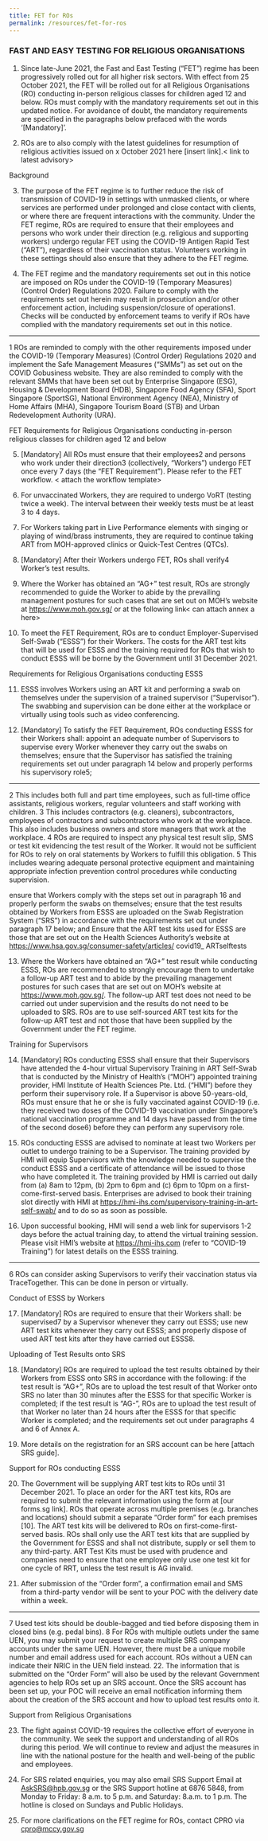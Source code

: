 ```yaml
---
title: FET for ROs
permalink: /resources/fet-for-ros
---
```


### FAST AND EASY TESTING FOR RELIGIOUS ORGANISATIONS

1.  Since late-June 2021, the Fast and East Testing (“FET”) regime has been progressively rolled out for all higher risk sectors. With effect from 25 October 2021, the FET will be rolled out for all Religious Organisations (RO) conducting in-person religious classes for children aged 12 and below. ROs must comply with the mandatory requirements set out in this updated notice. For avoidance of doubt, the mandatory requirements are specified in the paragraphs below prefaced with the words ‘[Mandatory]’.
 
2. ROs are to also comply with the latest guidelines for resumption of religious activities issued on x October 2021 here [insert link].< link to latest advisory>
 
Background
 
3.   The purpose of the FET regime is to further reduce the risk of transmission of COVID-19 in settings with unmasked clients, or where services are performed under prolonged and close contact with clients, or where there are frequent interactions with the community. Under the FET regime, ROs are required to ensure that their employees and persons who work under their direction (e.g. religious and supporting workers) undergo regular FET using the COVID-19 Antigen Rapid Test (“ART”), regardless of their vaccination status. Volunteers working in these settings should also ensure that they adhere to the FET regime.
 
4.   The FET regime and the mandatory requirements set out in this notice are imposed on ROs under the COVID-19 (Temporary Measures) (Control Order) Regulations 2020. Failure to comply with the requirements set out herein may result in prosecution and/or other enforcement action, including suspension/closure of operations1. Checks will be conducted by enforcement teams to verify if ROs have complied with the mandatory requirements set out in this notice.
 
 
 
___________


1 ROs are reminded to comply with the other requirements imposed under the COVID-19 (Temporary Measures) (Control Order) Regulations 2020 and implement the Safe Management Measures (“SMMs”) as set out on the COVID Gobusiness website. They are also reminded to comply with the relevant SMMs that have been set out by Enterprise Singapore (ESG), Housing & Development Board (HDB), Singapore Food Agency (SFA), Sport Singapore (SportSG), National Environment Agency (NEA), Ministry of Home Affairs (MHA), Singapore Tourism Board (STB) and Urban Redevelopment Authority (URA).

 
 
 
FET Requirements for Religious Organisations conducting in-person religious classes for children aged 12 and below
 
5.  [Mandatory] All ROs must ensure that their employees2 and persons who work under their direction3 (collectively, “Workers”) undergo FET once every 7 days (the “FET Requirement”). Please refer to the FET workflow. < attach the workflow template>
 
6. For unvaccinated Workers, they are required to undergo VoRT (testing twice a week). The interval between their weekly tests must be at least 3 to 4 days.
 
7. For Workers taking part in Live Performance elements with singing or playing of wind/brass instruments, they are required to continue taking ART from MOH-approved clinics or Quick-Test Centres (QTCs).
 
8.  [Mandatory] After their Workers undergo FET, ROs shall verify4  Worker’s test results.
 
9.   Where the Worker has obtained an “AG+” test result, ROs are strongly recommended to guide the Worker to abide by the prevailing management postures for such cases that are set out on MOH’s website at https://www.moh.gov.sg/ or at the following link< can attach annex a here>
 
10.   To meet the FET Requirement, ROs are to conduct Employer-Supervised Self-Swab (“ESSS”) for their Workers. The costs for the ART test kits that will be used for ESSS and the training required for ROs that wish to conduct ESSS will be borne by the Government until 31 December 2021.
 
 
Requirements for Religious Organisations conducting ESSS
 
11.  ESSS involves Workers using an ART kit and performing a swab on themselves under the supervision of a trained supervisor (“Supervisor”). The swabbing and supervision can be done either at the workplace or virtually using tools such as video conferencing.  
 
12. [Mandatory] To satisfy the FET Requirement, ROs conducting ESSS for their Workers shall:
appoint an adequate number of Supervisors to supervise every Worker whenever they carry out the swabs on themselves;
ensure that the Supervisor has satisfied the training requirements set out under paragraph 14 below and properly performs his supervisory role5;
 
 
__________

2 This includes both full and part time employees, such as full-time office assistants, religious workers, regular volunteers and staff working with children.
3 This includes contractors (e.g. cleaners), subcontractors, employees of contractors and subcontractors who work at the workplace. This also includes business owners and store managers that work at the workplace.
4 ROs are required to inspect any physical test result slip, SMS or test kit evidencing the test result of the Worker. It would not be sufficient for ROs to rely on oral statements by Workers to fulfill this obligation.
5 This includes wearing adequate personal protective equipment and maintaining appropriate infection prevention control procedures while conducting supervision.
 
 
ensure that Workers comply with the steps set out in paragraph 16 and properly perform the swabs on themselves;
ensure that the test results obtained by Workers from ESSS are uploaded on the Swab Registration System (“SRS”) in accordance with the requirements set out under paragraph 17 below; and
Ensure that the ART test kits used for ESSS are those that are set out on the Health Sciences Authority’s website at https://www.hsa.gov.sg/consumer-safety/articles/ covid19_ ARTselftests 
 
13.  Where the Workers have obtained an “AG+” test result while conducting ESSS, ROs are recommended to strongly encourage them to undertake a follow-up ART test and to abide by the prevailing management postures for such cases that are set out on MOH’s website at https://www.moh.gov.sg/. The follow-up ART test does not need to be carried out under supervision and the results do not need to be uploaded to SRS. ROs are to use self-sourced ART test kits for the follow-up ART test and not those that have been supplied by the Government under the FET regime.
 
Training for Supervisors
 
14.  [Mandatory] ROs conducting ESSS shall ensure that their Supervisors have attended the 4-hour virtual Supervisory Training in ART Self-Swab that is conducted by the Ministry of Health’s (“MOH”) appointed training provider, HMI Institute of Health Sciences Pte. Ltd. (“HMI”) before they perform their supervisory role. If a Supervisor is above 50-years-old, ROs must ensure that he or she is fully vaccinated against COVID-19 (i.e. they received two doses of the COVID-19 vaccination under Singapore’s national vaccination programme and 14 days have passed from the time of the second dose6) before they can perform any supervisory role.
 
15.  ROs conducting ESSS are advised to nominate at least two Workers per outlet to undergo training to be a Supervisor. The training provided by HMI will equip Supervisors with the knowledge needed to supervise the conduct ESSS and a certificate of attendance will be issued to those who have completed it. The training provided by HMI is carried out daily from (a) 8am to 12pm, (b) 2pm to 6pm and (c) 6pm to 10pm on a first-come-first-served basis. Enterprises are advised to book their training slot directly with HMI at https://hmi-ihs.com/supervisory-training-in-art-self-swab/ and to do so as soon as possible.
 
16.  Upon successful booking, HMI will send a web link for supervisors 1-2 days before the actual training day, to attend the virtual training session. Please visit HMI’s website at https://hmi-ihs.com (refer to “COVID-19 Training”) for latest details on the ESSS training.
 
 
 
____________

6 ROs can consider asking Supervisors to verify their vaccination status via TraceTogether. This can be done in person or virtually.
 
 
Conduct of ESSS by Workers
 
17.  [Mandatory] ROs are required to ensure that their Workers shall:
be supervised7 by a Supervisor whenever they carry out ESSS;
use new ART test kits whenever they carry out ESSS; and
properly dispose of used ART test kits after they have carried out ESSS8.
 
Uploading of Test Results onto SRS
 
18.  [Mandatory] ROs are required to upload the test results obtained by their Workers from ESSS onto SRS in accordance with the following:
if the test result is “AG+”, ROs are to upload the test result of that Worker onto SRS no later than 30 minutes after the ESSS for that specific Worker is completed;
if the test result is “AG-”, ROs are to upload the test result of that Worker no later than 24 hours after the ESSS for that specific Worker is completed; and
the requirements set out under paragraphs 4 and 6 of Annex A.
 
19.  More details on the registration for an SRS account can be here [attach SRS guide].  
 
 
 
Support for ROs conducting ESSS
 
20.  The Government will be supplying ART test kits to ROs until 31 December 2021. To place an order for the ART test kits, ROs are required to submit the relevant information using the form at [our forms.sg link]. ROs that operate across multiple premises (e.g. branches and locations) should submit a separate “Order form” for each premises [10]. The ART test kits will be delivered to ROs on first-come-first-served basis. ROs shall only use the ART test kits that are supplied by the Government for ESSS and shall not distribute, supply or sell them to any third-party. ART Test Kits must be used with prudence and companies need to ensure that one employee only use one test kit for one cycle of RRT, unless the test result is AG invalid. 
 
21.  After submission of the “Order form”, a confirmation email and SMS from a third-party vendor will be sent to your POC with the delivery date within a week.
 
 





_____________


7 Used test kits should be double-bagged and tied before disposing them in closed bins (e.g. pedal bins).
8 For ROs with multiple outlets under the same UEN, you may submit your request to create multiple SRS company accounts under the same UEN. However, there must be a unique mobile number and email address used for each account. ROs without a UEN can indicate their NRIC in the UEN field instead. 
22.  The information that is submitted on the “Order Form” will also be used by the relevant Government agencies to help ROs set up an SRS account. Once the SRS account has been set up, your POC will receive an email notification informing them about the creation of the SRS account and how to upload test results onto it.
 
 
 
 
Support from Religious Organisations
 
23.  The fight against COVID-19 requires the collective effort of everyone in the community. We seek the support and understanding of all ROs during this period. We will continue to review and adjust the measures in line with the national posture for the health and well-being of the public and employees.
 
24.  For SRS related enquiries, you may also email SRS Support Email at AskSRS@hpb.gov.sg or the SRS Support hotline at 6876 5848, from Monday to Friday: 8 a.m. to 5 p.m. and Saturday: 8.a.m. to 1 p.m. The hotline is closed on Sundays and Public Holidays.  
 
25. For more clarifications on the FET regime for ROs, contact CPRO via cpro@mccy.gov.sg 
 
